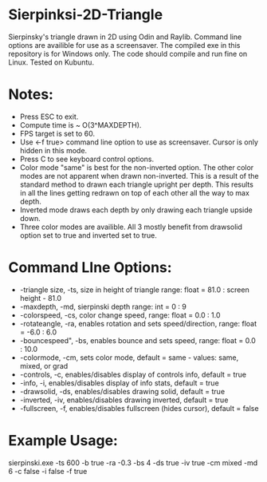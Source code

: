 # Sierpinksi-2D-Triangle
Sierpinsky's triangle drawn in 2D using Odin and Raylib. Command line options are availible for use as a screensaver. The compiled exe in this repository is for Windows only. The code should compile and run fine on Linux. Tested on Kubuntu.

# Notes:
- Press ESC to exit.
- Compute time is ~ O(3^MAXDEPTH).
- FPS target is set to 60.
- Use <-f true> command line option to use as screensaver. Cursor is only hidden in this mode.
- Press C to see keyboard control options.
- Color mode "same" is best for the non-inverted option. The other color modes are not apparent when drawn non-inverted. This is a result of the standard method to drawn each triangle upright per depth. This results in all the lines getting redrawn on top of each other all the way to max depth.
- Inverted mode draws each depth by only drawing each triangle upside down.
- Three color modes are availible. All 3 mostly benefit from drawsolid option set to true and inverted set to true.

# Command LIne Options:
- -triangle size, -ts, size in height of triangle range: float = 81.0 : screen height - 81.0
- -maxdepth, -md, sierpinski depth range: int = 0 : 9
- -colorspeed, -cs, color change speed, range: float = 0.0 : 1.0
- -rotateangle, -ra, enables rotation and sets speed/direction, range: float = -6.0 : 6.0
- -bouncespeed", -bs, enables bounce and sets speed, range: float = 0.0 : 10.0
- -colormode, -cm, sets color mode, default = same - values: same, mixed, or grad
- -controls, -c, enables/disables display of controls info, default = true
- -info, -i, enables/disables display of info stats, default = true
- -drawsolid, -ds, enables/disables drawing solid, default = true
- -inverted, -iv, enables/disables drawing inverted, default = true
- -fullscreen, -f, enables/disables fullscreen (hides cursor), default = false

# Example Usage:
sierpinski.exe -ts 600 -b true -ra -0.3 -bs 4 -ds true -iv true -cm mixed -md 6 -c false -i false -f true
